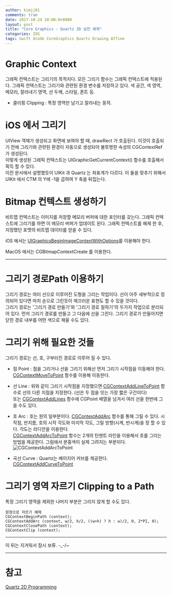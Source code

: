 ```yaml
---
author: kimjj81
comments: true
date: 2017-10-24 10:00:0+0900
layout: post
title: "Core Graphics - Quartz 2D 실전 예제"
categories: IOS
tags: Swift Xcode CoreGraphics Quartz Drawing Affine
---
```


# Graphic Context

그래픽 컨텍스트는 그리기의 목적지다. 모든 그리기 함수는 그래픽 컨텍스트에 적용된다. 그래픽 컨텍스트는 그리기와 관련된 환경 변수를 저장하고 있다. 색 공간, 색 영역, 메모리, 잘라내기 영역, 선 두께, 스타일, 폰트 등.  

* 클리핑 Clipping : 특정 영역만 남기고 잘라내는 동작.

# iOS 에서 그리기

UIView 객체가 생성되고 화면에 보여야 할 때, drawRect 가 호출된다. 이것이 호출되기 전에 그리기와 관련된 환경이 자동으로 생성되어 불투명한 속성의 CGContextRef 가 생성된다.   
이렇게 생성된 그래픽 컨텍스트는 UIGraphicGetCurrentContext() 함수를 호출해서 획득 할 수 있다.  
이전 문서에서 설명했듯이 UIKit 과 Quartz 는 좌표계가 다르다. 이 둘을 맞추기 위해서 UIKit 에서 CTM 의 Y에 -1을 곱하여 Y 축을 뒤집는다.   


# Bitmap 컨텍스트 생성하기

비트맵 컨텍스트는 이미지를 저장할 메모리 버퍼에 대한 포인터를 갖는다. 그래픽 컨텍스트에 그리기를 하면 이 메모리 버퍼가 업데이트 된다. 그래픽 컨텍스트를 해제 한 후, 지정했던 포맷의 비트맵 데이터를 얻을 수 있다.  

iOS 에서는 [UIGraphicsBeginImageContextWithOptions](https://developer.apple.com/documentation/uikit/1623912-uigraphicsbeginimagecontextwitho)를 이용해야 한다.  

MacOS 에서는 CGBitmapContextCreate 를 이용한다.

----

# 그리기 경로Path 이용하기

그리기 경로는 여러 선으로 이루어진 도형을 그리는 작업이다. 선이 아주 세부적으로 정의되어 있다면 마치 손으로 그린듯이 매끄러운 표현도 할 수 있을 것이다.  
그리기 경로는 '그리기 경로 만들기'와 '그리기 경로 칠하기'의 두가지 작업으로 분리되어 있다. 먼저 그리기 경로를 만들고 그 다음에 선을 그린다. 그리기 경로가 만들어지면 닫힌 경로 내부를 어떤 색으로 채울 수도 있다.  

# 그리기 위해 필요한 것들

그리기 경로는 선, 호, 구부러진 경로로 이루어 질 수 있다. 

* 점 Point : 점을 그리거나 선을 그리기 위해선 먼저 그리기 시작점을 이동해야 한다. 
[CGContextMoveToPoint](https://developer.apple.com/documentation/coregraphics/1454738-cgcontextmovetopoint) 함수를 이용해 이동한다.

* 선 Line : 위와 같이 그리기 시작점을 지정했으면 [CGContextAddLineToPoint](https://developer.apple.com/documentation/coregraphics/1455213-cgcontextaddlinetopoint) 함수로 선의 다른 지점을 지정한다. (선은 두 점을 잇는 가장 짧은 구간이다)  
또는 [CGContextAddLines](https://developer.apple.com/documentation/coregraphics/1455461-cgcontextaddlines) 함수에 CGPoint 배열을 넘겨서 여러 선을 한번에 그을 수도 있다.

* 호 Arc : 호는 원의 일부분이다. [CGContextAddArc](https://developer.apple.com/documentation/coregraphics/1455756-cgcontextaddarc) 함수를 통해 그릴 수 있다. 시작점, 반지름, 호의 시작 각도와 마지막 각도, 그릴 방향(시계, 반시계)을 정 할 수 있다. 각도는 라디안을 이용한다.   
[CGContextAddArcToPoint](https://developer.apple.com/documentation/coregraphics/1456238-cgcontextaddarctopoint) 함수는 2개의 탄젠트 라인을 이용해서 호를 그리는 방법을 제공한다. 그림에서 분홍색이 실제 그려지는 부분이다.
![CGContextAddArcToPoint](https://cl.ly/3w203K2m1m1O/download/Image%202017-10-24%20at%205.30.53%20%EC%98%A4%ED%9B%84.png)  

* 곡선 Curve : Quartz는 베이지어 커브를 제공한다. [CGContextAddCurveToPoint](https://developer.apple.com/documentation/coregraphics/1456393-cgcontextaddcurvetopoint)

# 그리기 영역 자르기 Clipping to a Path

특정 그리기 영역을 제외한 나머지 부분은 그리지 않게 할 수도 있다.

	원형으로 자르기 예제
	CGContextBeginPath (context);
	CGContextAddArc (context, w/2, h/2, ((w>h) ? h : w)/2, 0, 2*PI, 0);
	CGContextClosePath (context);
	CGContextClip (context);


----
이 뒤는 지겨워서 잠시 보류. -_-/~



----

# 참고

[Quartz 2D Programming](https://developer.apple.com/library/content/documentation/GraphicsImaging/Conceptual/drawingwithquartz2d/dq_context/dq_context.html#//apple_ref/doc/uid/TP30001066-CH203-SW9)

